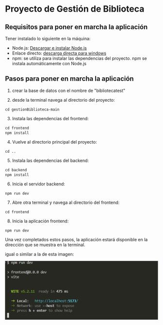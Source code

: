 # Proyecto de Gestión de Biblioteca


## Requisitos para poner en marcha la aplicación
Tener instalado lo siguiente en la máquina:

- Node.js: [Descargar e instalar Node.js](https://nodejs.org)
- Enlace directo: [descarga directa para windows](https://nodejs.org/dist/v20.15.0/node-v20.15.0-x64.msi)
- npm: se utiliza para instalar las dependencias del proyecto. npm se instala automáticamente con Node.js

## Pasos para poner en marcha la aplicación

1. crear la base de datos con el nombre de "bibliotecatest"



2. desde la terminal navega al directorio del proyecto:

```
cd gestionBiblioteca-main
```

3. Instala las dependencias del frontend:

```
cd frontend
npm install
```

4. Vuelve al directorio principal del proyecto:

```
cd ..
```

5. Instala las dependencias del backend:

```
cd backend
npm install
```

6. Inicia el servidor backend:

```
npm run dev
```

7. Abre otra terminal y navega al directorio del frontend:

```
cd frontend
```

8. Inicia la aplicación frontend:

```
npm run dev
```

Una vez completados estos pasos, la aplicación estará disponible en la dirección que se muestra en la terminal.

igual o similar a la de esta imagen:

![alt text](image.png)


